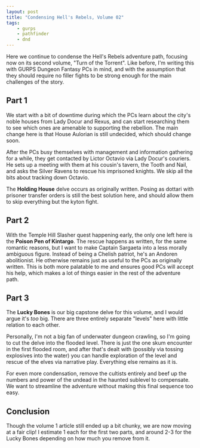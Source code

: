```yaml
---
layout: post
title: "Condensing Hell's Rebels, Volume 02"
tags:
    - gurps
    - pathfinder
    - dnd
---
```


Here we continue to condense the Hell's Rebels adventure path, focusing now on
its second volume, "Turn of the Torrent". Like before, I'm writing this with
GURPS Dungeon Fantasy PCs in mind, and with the assumption that they should
require no filler fights to be strong enough for the main challenges of the
story.

## Part 1

We start with a bit of downtime during which the PCs learn about the city's
noble houses from Lady Docur and Rexus, and can start researching them to see
which ones are amenable to supporting the rebellion. The main change here is
that House Aulorian is still undecided, which should change soon.

After the PCs busy themselves with management and information gathering for a
while, they get contacted by Lictor Octavio via Lady Docur's couriers. He sets
up a meeting with them at his cousin's tavern, the Tooth and Nail, and asks the
Silver Ravens to rescue his imprisoned knights. We skip all the bits about
tracking down Octavio.

The **Holding House** delve occurs as originally written. Posing as dottari with
prisoner transfer orders is still the best solution here, and should allow them
to skip everything but the kyton fight.

## Part 2

With the Temple Hill Slasher quest happening early, the only one left here is
the **Poison Pen of Kintargo**. The rescue happens as written, for the same
romantic reasons, but I want to make Captain Sargaeta into a less morally
ambiguous figure. Instead of being a Chelish patriot, he's an Andoren
abolitionist. He otherwise remains just as useful to the PCs as originally
written. This is both more palatable to me and ensures good PCs will accept his
help, which makes a lot of things easier in the rest of the adventure path.

## Part 3

The **Lucky Bones** is our big capstone delve for this volume, and I would argue
it's _too_ big. There are three entirely separate "levels" here with little
relation to each other.

Personally, I'm not a big fan of underwater dungeon crawling, so I'm going to
cut the delve into the flooded level. There is just the one skum encounter in
the first flooded room, and after that's dealt with (possibly via tossing
explosives into the water) you can handle exploration of the level and rescue of
the elves via narrative play. Everything else remains as it is.

For even more condensation, remove the cultists entirely and beef up the numbers
and power of the undead in the haunted sublevel to compensate. We want to
streamline the adventure without making this final sequence too easy.

## Conclusion

Though the volume 1 article still ended up a bit chunky, we are now moving at a
fair clip! I estimate 1 each for the first two parts, and around 2-3 for the
Lucky Bones depending on how much you remove from it.
